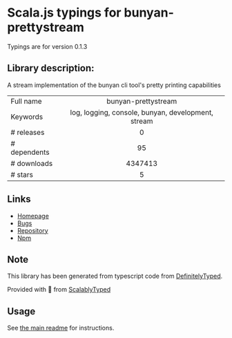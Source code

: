
# Scala.js typings for bunyan-prettystream

Typings are for version 0.1.3

## Library description:
A stream implementation of the bunyan cli tool's pretty printing capabilities

|                    |                 |
| ------------------ | :-------------: |
| Full name          | bunyan-prettystream |
| Keywords           | log, logging, console, bunyan, development, stream |
| # releases         | 0 |
| # dependents       | 95 |
| # downloads        | 4347413 |
| # stars            | 5 |

## Links
- [Homepage](https://github.com/mrrama/node-bunyan-prettystream#readme)
- [Bugs](https://github.com/mrrama/node-bunyan-prettystream/issues)
- [Repository](https://github.com/mrrama/node-bunyan-prettystream)
- [Npm](https://www.npmjs.com/package/bunyan-prettystream)
    


## Note
This library has been generated from typescript code from [DefinitelyTyped](https://definitelytyped.org).

Provided with :purple_heart: from [ScalablyTyped](https://github.com/oyvindberg/ScalablyTyped)

## Usage
See [the main readme](../../readme.md) for instructions.


